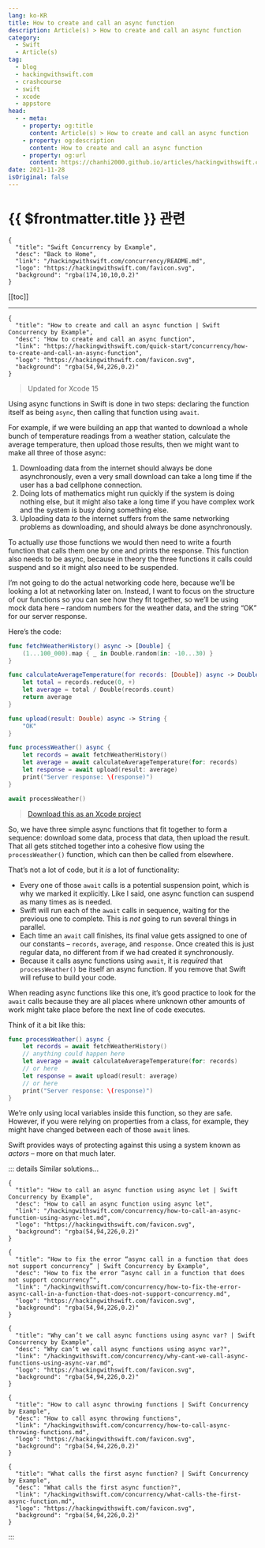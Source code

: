 ```yaml
---
lang: ko-KR
title: How to create and call an async function
description: Article(s) > How to create and call an async function
category:
  - Swift
  - Article(s)
tag: 
  - blog
  - hackingwithswift.com
  - crashcourse
  - swift
  - xcode
  - appstore
head:
  - - meta:
    - property: og:title
      content: Article(s) > How to create and call an async function
    - property: og:description
      content: How to create and call an async function
    - property: og:url
      content: https://chanhi2000.github.io/articles/hackingwithswift.com/concurrency/how-to-create-and-call-an-async-function.html
date: 2021-11-28
isOriginal: false
---
```


# {{ $frontmatter.title }} 관련

```component VPCard
{
  "title": "Swift Concurrency by Example",
  "desc": "Back to Home",
  "link": "/hackingwithswift.com/concurrency/README.md",
  "logo": "https://hackingwithswift.com/favicon.svg",
  "background": "rgba(174,10,10,0.2)"
}
```

[[toc]]

---

```component VPCard
{
  "title": "How to create and call an async function | Swift Concurrency by Example",
  "desc": "How to create and call an async function",
  "link": "https://hackingwithswift.com/quick-start/concurrency/how-to-create-and-call-an-async-function", 
  "logo": "https://hackingwithswift.com/favicon.svg",
  "background": "rgba(54,94,226,0.2)"
}
```

> Updated for Xcode 15

Using async functions in Swift is done in two steps: declaring the function itself as being `async`, then calling that function using `await`. 

For example, if we were building an app that wanted to download a whole bunch of temperature readings from a weather station, calculate the average temperature, then upload those results, then we might want to make all three of those async:

1. Downloading data from the internet should always be done asynchronously, even a very small download can take a long time if the user has a bad cellphone connection.
2. Doing lots of mathematics might run quickly if the system is doing nothing else, but it might also take a long time if you have complex work and the system is busy doing something else.
3. Uploading data *to* the internet suffers from the same networking problems as downloading, and should always be done asynchronously.

To actually *use* those functions we would then need to write a fourth function that calls them one by one and prints the response. This function also needs to be async, because in theory the three functions it calls could suspend and so it might also need to be suspended.

I’m not going to do the actual networking code here, because we’ll be looking a lot at networking later on. Instead, I want to focus on the structure of our functions so you can see how they fit together, so we’ll be using mock data here – random numbers for the weather data, and the string “OK” for our server response.

Here’s the code:

```swift
func fetchWeatherHistory() async -> [Double] {
    (1...100_000).map { _ in Double.random(in: -10...30) }
}

func calculateAverageTemperature(for records: [Double]) async -> Double {
    let total = records.reduce(0, +)
    let average = total / Double(records.count)
    return average
}

func upload(result: Double) async -> String {
    "OK"
}

func processWeather() async {
    let records = await fetchWeatherHistory()
    let average = await calculateAverageTemperature(for: records)
    let response = await upload(result: average)
    print("Server response: \(response)")
}

await processWeather()
```

> [<FontIcon icon="fas fa-file-zipper"/>Download this as an Xcode project](https://hackingwithswift.com/files/projects/concurrency/how-to-create-and-call-an-async-function-1.zip)

So, we have three simple async functions that fit together to form a sequence: download some data, process that data, then upload the result. That all gets stitched together into a cohesive flow using the `processWeather()` function, which can then be called from elsewhere.

That’s not a lot of code, but it *is* a lot of functionality:

- Every one of those `await` calls is a potential suspension point, which is why we marked it explicitly. Like I said, one async function can suspend as many times as is needed.
- Swift will run each of the `await` calls in sequence, waiting for the previous one to complete. This is *not* going to run several things in parallel.
- Each time an `await` call finishes, its final value gets assigned to one of our constants – `records`, `average`, and `response`. Once created this is just regular data, no different from if we had created it synchronously.
- Because it calls async functions using `await`, it is *required* that `processWeather()` be itself an async function. If you remove that Swift will refuse to build your code.

When reading async functions like this one, it’s good practice to look for the `await` calls because they are all places where unknown other amounts of work might take place before the next line of code executes. 

Think of it a bit like this:

```swift
func processWeather() async {
    let records = await fetchWeatherHistory()
    // anything could happen here
    let average = await calculateAverageTemperature(for: records)
    // or here
    let response = await upload(result: average)
    // or here
    print("Server response: \(response)")
}
```

We’re only using local variables inside this function, so they are safe. However, if you were relying on properties from a class, for example, they might have changed between each of those `await` lines.

Swift provides ways of protecting against this using a system known as *actors* – more on that much later.

::: details Similar solutions…

```component VPCard
{
  "title": "How to call an async function using async let | Swift Concurrency by Example",
  "desc": "How to call an async function using async let",
  "link": "/hackingwithswift.com/concurrency/how-to-call-an-async-function-using-async-let.md",
  "logo": "https://hackingwithswift.com/favicon.svg",
  "background": "rgba(54,94,226,0.2)"
}
```

```component VPCard
{
  "title": "How to fix the error “async call in a function that does not support concurrency” | Swift Concurrency by Example",
  "desc": "How to fix the error “async call in a function that does not support concurrency”",
  "link": "/hackingwithswift.com/concurrency/how-to-fix-the-error-async-call-in-a-function-that-does-not-support-concurrency.md",
  "logo": "https://hackingwithswift.com/favicon.svg",
  "background": "rgba(54,94,226,0.2)"
}
```

```component VPCard
{
  "title": "Why can’t we call async functions using async var? | Swift Concurrency by Example",
  "desc": "Why can’t we call async functions using async var?",
  "link": "/hackingwithswift.com/concurrency/why-cant-we-call-async-functions-using-async-var.md",
  "logo": "https://hackingwithswift.com/favicon.svg",
  "background": "rgba(54,94,226,0.2)"
}
```

```component VPCard
{
  "title": "How to call async throwing functions | Swift Concurrency by Example",
  "desc": "How to call async throwing functions",
  "link": "/hackingwithswift.com/concurrency/how-to-call-async-throwing-functions.md",
  "logo": "https://hackingwithswift.com/favicon.svg",
  "background": "rgba(54,94,226,0.2)"
}
```

```component VPCard
{
  "title": "What calls the first async function? | Swift Concurrency by Example",
  "desc": "What calls the first async function?",
  "link": "/hackingwithswift.com/concurrency/what-calls-the-first-async-function.md",
  "logo": "https://hackingwithswift.com/favicon.svg",
  "background": "rgba(54,94,226,0.2)"
}
```

:::

